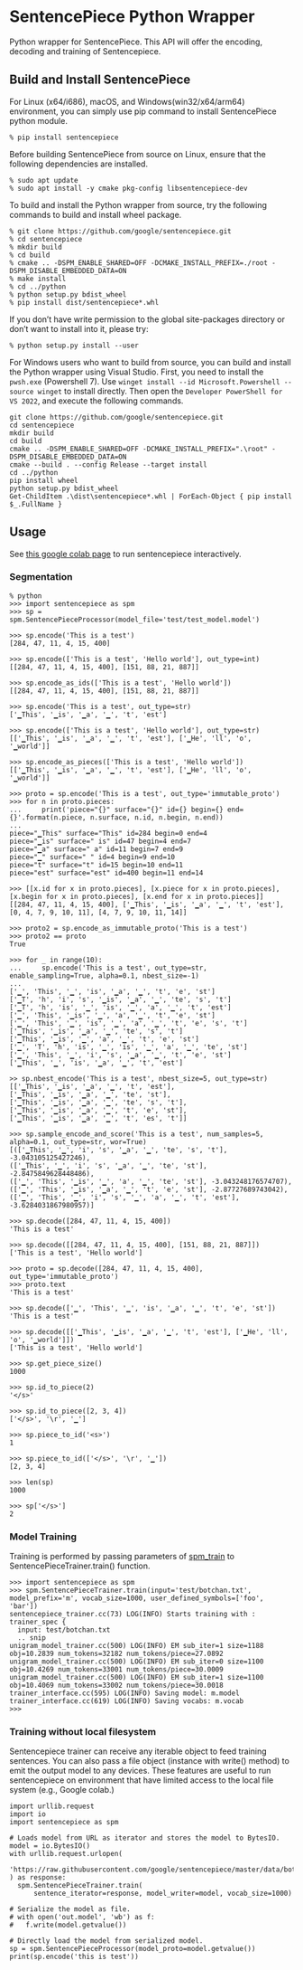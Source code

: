 # SentencePiece Python Wrapper

Python wrapper for SentencePiece. This API will offer the encoding, decoding and training of Sentencepiece.

## Build and Install SentencePiece

For Linux (x64/i686), macOS, and Windows(win32/x64/arm64) environment, you can simply use pip command to install SentencePiece python module.

```
% pip install sentencepiece
```

Before building SentencePiece from source on Linux, ensure that the following dependencies are installed.

```
% sudo apt update
% sudo apt install -y cmake pkg-config libsentencepiece-dev
```

To build and install the Python wrapper from source, try the following commands to build and install wheel package.

```
% git clone https://github.com/google/sentencepiece.git
% cd sentencepiece
% mkdir build
% cd build
% cmake .. -DSPM_ENABLE_SHARED=OFF -DCMAKE_INSTALL_PREFIX=./root -DSPM_DISABLE_EMBEDDED_DATA=ON
% make install
% cd ../python
% python setup.py bdist_wheel
% pip install dist/sentencepiece*.whl
```

If you don’t have write permission to the global site-packages directory or don’t want to install into it, please try:

```
% python setup.py install --user
```

For Windows users who want to build from source, you can build and install the Python wrapper using Visual Studio. First, you need to install the `pwsh.exe` (Powershell 7). Use `winget install --id Microsoft.Powershell --source winget` to install directly. Then open the `Developer PowerShell for VS 2022`, and execute the following commands.

```
git clone https://github.com/google/sentencepiece.git
cd sentencepiece
mkdir build
cd build
cmake .. -DSPM_ENABLE_SHARED=OFF -DCMAKE_INSTALL_PREFIX=".\root" -DSPM_DISABLE_EMBEDDED_DATA=ON
cmake --build . --config Release --target install
cd ../python
pip install wheel
python setup.py bdist_wheel
Get-ChildItem .\dist\sentencepiece*.whl | ForEach-Object { pip install $_.FullName }
```

## Usage

See [this google colab page](https://github.com/google/sentencepiece/blob/master/python/sentencepiece_python_module_example.ipynb) to run sentencepiece interactively.

### Segmentation

```
% python
>>> import sentencepiece as spm
>>> sp = spm.SentencePieceProcessor(model_file='test/test_model.model')

>>> sp.encode('This is a test')
[284, 47, 11, 4, 15, 400]

>>> sp.encode(['This is a test', 'Hello world'], out_type=int)
[[284, 47, 11, 4, 15, 400], [151, 88, 21, 887]]

>>> sp.encode_as_ids(['This is a test', 'Hello world'])
[[284, 47, 11, 4, 15, 400], [151, 88, 21, 887]]

>>> sp.encode('This is a test', out_type=str)
['▁This', '▁is', '▁a', '▁', 't', 'est']

>>> sp.encode(['This is a test', 'Hello world'], out_type=str)
[['▁This', '▁is', '▁a', '▁', 't', 'est'], ['▁He', 'll', 'o', '▁world']]

>>> sp.encode_as_pieces(['This is a test', 'Hello world'])
[['▁This', '▁is', '▁a', '▁', 't', 'est'], ['▁He', 'll', 'o', '▁world']]

>>> proto = sp.encode('This is a test', out_type='immutable_proto')
>>> for n in proto.pieces:
...     print('piece="{}" surface="{}" id={} begin={} end={}'.format(n.piece, n.surface, n.id, n.begin, n.end))
...
piece="▁This" surface="This" id=284 begin=0 end=4
piece="▁is" surface=" is" id=47 begin=4 end=7
piece="▁a" surface=" a" id=11 begin=7 end=9
piece="▁" surface=" " id=4 begin=9 end=10
piece="t" surface="t" id=15 begin=10 end=11
piece="est" surface="est" id=400 begin=11 end=14

>>> [[x.id for x in proto.pieces], [x.piece for x in proto.pieces], [x.begin for x in proto.pieces], [x.end for x in proto.pieces]]
[[284, 47, 11, 4, 15, 400], ['▁This', '▁is', '▁a', '▁', 't', 'est'], [0, 4, 7, 9, 10, 11], [4, 7, 9, 10, 11, 14]]

>>> proto2 = sp.encode_as_immutable_proto('This is a test')
>>> proto2 == proto
True

>>> for _ in range(10):
...     sp.encode('This is a test', out_type=str, enable_sampling=True, alpha=0.1, nbest_size=-1)
...
['▁', 'This', '▁', 'is', '▁a', '▁', 't', 'e', 'st']
['▁T', 'h', 'i', 's', '▁is', '▁a', '▁', 'te', 's', 't']
['▁T', 'h', 'is', '▁', 'is', '▁', 'a', '▁', 't', 'est']
['▁', 'This', '▁is', '▁', 'a', '▁', 't', 'e', 'st']
['▁', 'This', '▁', 'is', '▁', 'a', '▁', 't', 'e', 's', 't']
['▁This', '▁is', '▁a', '▁', 'te', 's', 't']
['▁This', '▁is', '▁', 'a', '▁', 't', 'e', 'st']
['▁', 'T', 'h', 'is', '▁', 'is', '▁', 'a', '▁', 'te', 'st']
['▁', 'This', '▁', 'i', 's', '▁a', '▁', 't', 'e', 'st']
['▁This', '▁', 'is', '▁a', '▁', 't', 'est']

>> sp.nbest_encode('This is a test', nbest_size=5, out_type=str)
[['▁This', '▁is', '▁a', '▁', 't', 'est'],
['▁This', '▁is', '▁a', '▁', 'te', 'st'],
['▁This', '▁is', '▁a', '▁', 'te', 's', 't'],
['▁This', '▁is', '▁a', '▁', 't', 'e', 'st'],
['▁This', '▁is', '▁a', '▁', 't', 'es', 't']]

>>> sp.sample_encode_and_score('This is a test', num_samples=5, alpha=0.1, out_type=str, wor=True)
[(['▁This', '▁', 'i', 's', '▁a', '▁', 'te', 's', 't'], -3.043105125427246),
(['▁This', '▁', 'i', 's', '▁a', '▁', 'te', 'st'], -2.8475849628448486),
(['▁', 'This', '▁is', '▁', 'a', '▁', 'te', 'st'], -3.043248176574707),
(['▁', 'This', '▁is', '▁a', '▁', 't', 'e', 'st'], -2.87727689743042),
(['▁', 'This', '▁', 'i', 's', '▁', 'a', '▁', 't', 'est'], -3.6284031867980957)]

>>> sp.decode([284, 47, 11, 4, 15, 400])
'This is a test'

>>> sp.decode([[284, 47, 11, 4, 15, 400], [151, 88, 21, 887]])
['This is a test', 'Hello world']

>>> proto = sp.decode([284, 47, 11, 4, 15, 400], out_type='immutable_proto')
>>> proto.text
'This is a test'

>>> sp.decode(['▁', 'This', '▁', 'is', '▁a', '▁', 't', 'e', 'st'])
'This is a test'

>>> sp.decode([['▁This', '▁is', '▁a', '▁', 't', 'est'], ['▁He', 'll', 'o', '▁world']])
['This is a test', 'Hello world']

>>> sp.get_piece_size()
1000

>>> sp.id_to_piece(2)
'</s>'

>>> sp.id_to_piece([2, 3, 4])
['</s>', '\r', '▁']

>>> sp.piece_to_id('<s>')
1

>>> sp.piece_to_id(['</s>', '\r', '▁'])
[2, 3, 4]

>>> len(sp)
1000

>>> sp['</s>']
2
```

### Model Training

Training is performed by passing parameters of [spm_train](https://github.com/google/sentencepiece#train-sentencepiece-model) to SentencePieceTrainer.train() function.

```
>>> import sentencepiece as spm
>>> spm.SentencePieceTrainer.train(input='test/botchan.txt', model_prefix='m', vocab_size=1000, user_defined_symbols=['foo', 'bar'])
sentencepiece_trainer.cc(73) LOG(INFO) Starts training with :
trainer_spec {
  input: test/botchan.txt
  .. snip
unigram_model_trainer.cc(500) LOG(INFO) EM sub_iter=1 size=1188 obj=10.2839 num_tokens=32182 num_tokens/piece=27.0892
unigram_model_trainer.cc(500) LOG(INFO) EM sub_iter=0 size=1100 obj=10.4269 num_tokens=33001 num_tokens/piece=30.0009
unigram_model_trainer.cc(500) LOG(INFO) EM sub_iter=1 size=1100 obj=10.4069 num_tokens=33002 num_tokens/piece=30.0018
trainer_interface.cc(595) LOG(INFO) Saving model: m.model
trainer_interface.cc(619) LOG(INFO) Saving vocabs: m.vocab
>>>
```

### Training without local filesystem

Sentencepiece trainer can receive any iterable object to feed training sentences. You can also pass a file object (instance with write() method) to emit the output model to any devices. These features are useful to run sentencepiece on environment that have limited access to the local file system (e.g., Google colab.)

```
import urllib.request
import io
import sentencepiece as spm

# Loads model from URL as iterator and stores the model to BytesIO.
model = io.BytesIO()
with urllib.request.urlopen(
    'https://raw.githubusercontent.com/google/sentencepiece/master/data/botchan.txt'
) as response:
  spm.SentencePieceTrainer.train(
      sentence_iterator=response, model_writer=model, vocab_size=1000)

# Serialize the model as file.
# with open('out.model', 'wb') as f:
#   f.write(model.getvalue())

# Directly load the model from serialized model.
sp = spm.SentencePieceProcessor(model_proto=model.getvalue())
print(sp.encode('this is test'))
```
